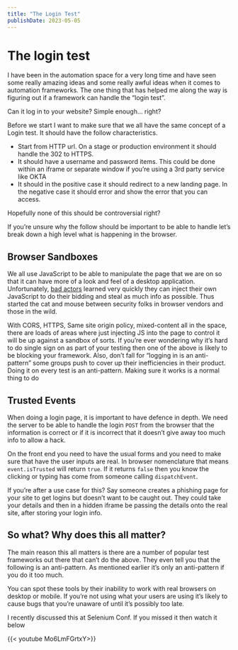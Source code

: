 ```yaml
---
title: "The Login Test"
publishDate: 2023-05-05
---
```


# The login test

I have been in the automation space for a very long time and have seen some really amazing ideas and some really awful ideas when it comes to automation frameworks. The one thing that has helped me along the way is figuring out if a framework can handle the “login test”.

Can it log in to your website? Simple enough… right?

Before we start I want to make sure that we all have the same concept of a Login test. It should have the follow characteristics.

- Start from HTTP url. On a stage or production environment it should handle the 302 to HTTPS.
- It should have a username and password  items. This could be done within an iframe or separate window if you’re using a 3rd party service like OKTA
- It should in the positive case it should redirect to a new landing page. In the negative case it should error and show the error that you can access.

Hopefully none of this should be controversial right?

If you’re unsure why the follow should be important to be able to handle let’s break down a high level what is happening in the browser.

## Browser Sandboxes

We all use JavaScript to be able to manipulate the page that we are on so that it can have more of a look and feel of a desktop application. Unfortunately, [bad actors](https://www.merriam-webster.com/dictionary/bad%20actor) learned very quickly they can inject their own JavaScript to do their bidding and steal as much info as possible. Thus started the cat and mouse between security folks in browser vendors and those in the wild.

With CORS, HTTPS, Same site origin policy, mixed-content all in the space, there are loads of areas where just injecting JS into the page to control it will be up against a sandbox of sorts. If you’re ever wondering why it’s hard to do single sign on as part of your testing then one of the above is likely to be blocking your framework. Also, don’t fall for “logging in is an anti-pattern” some groups push to cover up their inefficiencies in their product. Doing it on every test is an anti-pattern. Making sure it works is a normal thing to do

## Trusted Events

When doing a login page, it is important to have defence in depth. We need the server to be able to handle the login `POST` from the browser that the information is correct or if it is incorrect that it doesn’t give away too much info to allow a hack.

On the front end you need to have the usual forms and you need to make sure that have the user inputs are real. In browser nomenclature that means `event.isTrusted` will return `true`. If it returns `false` then you know the clicking or typing has come from someone calling `dispatchEvent`.

If you’re after a use case for this? Say someone creates a phishing page for your site to get logins but doesn’t want to be caught out. They could take your details and then in a hidden iframe be passing the details onto the real site, after storing your login info.

## So what? Why does this all matter?

The main reason this all matters is there are a number of popular test frameworks out there that can’t do the above. They even tell you that the following is an anti-pattern. As mentioned earlier it’s only an anti-pattern if you do it too much.

You can spot these tools by their inability to work with real browsers on desktop or mobile. If you’re not using what your users are using it’s likely to cause bugs that you’re unaware of until it’s possibly too late.

I recently discussed this at Selenium Conf. If you missed it then watch it below

{{< youtube Mo6LmFGrtxY>}}
